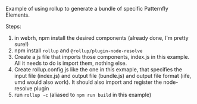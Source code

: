 Example of using rollup to generate a bundle of specific Patternfly Elements.

Steps:

 1. in webrh, npm install the desired components (already done, I'm pretty sure!)
 1. npm install `rollup` and `@rollup/plugin-node-resolve`
 1. Create a js file that imports those components, index.js in this example.  All it needs to do is import them, nothing else.
 1. Create rollup.config.js like the one in this exmaple, that specifies the input file (index.js) and output file (bundle.js) and output file format (iife, umd would also work).  It should also import and register the node-resolve plugin
 1. run `rollup -c` (aliased to `npm run build` in this example)
